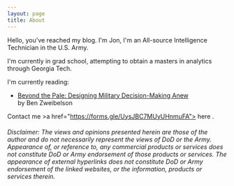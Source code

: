 ```yaml
---
layout: page
title: About
---
```


<p class="message">
Hello, you've reached my blog. I'm Jon, I'm an All-source Intelligence Technician in the U.S. Army.
</p>

I'm currently in grad school, attempting to obtain a masters in analytics through Georgia Tech.

I'm currently reading:
* <a href="https://www.airuniversity.af.edu/AUPress/Display/Article/3496663/beyond-the-pale-designing-military-decision-making-anew/">Beyond the Pale: Designing Military Decision-Making Anew</a> <br>by Ben Zweibelson

Contact me >a href="https://forms.gle/UysJBC7MUyUHnmuFA"> here </a>.

###### Disclaimer: The views and opinions presented herein are those of the author and do not necessarily represent the views of DoD or the Army. Appearance of, or reference to, any commercial products or services does not constitute DoD or Army endorsement of those products or services. The appearance of external hyperlinks does not constitute DoD or Army endorsement of the linked websites, or the information, products or services therein.
